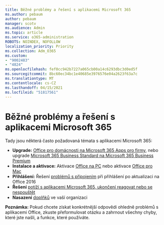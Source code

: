 ```yaml
---
title: Běžné problémy a řešení s aplikacemi Microsoft 365
ms.author: pebaum
author: pebaum
manager: scotv
ms.audience: Admin
ms.topic: article
ms.service: o365-administration
ROBOTS: NOINDEX, NOFOLLOW
localization_priority: Priority
ms.collection: Adm_O365
ms.custom:
- "9002483"
- "4824"
ms.openlocfilehash: fef0cc942b7227a065cb00a14c6293dbc3d0ed5f
ms.sourcegitcommit: 8bc60ec34bc1e40685e3976576e04a2623f63a7c
ms.translationtype: MT
ms.contentlocale: cs-CZ
ms.lasthandoff: 04/15/2021
ms.locfileid: "51817561"
---
```

# <a name="common-issues-and-resolutions-with-microsoft-365-apps"></a>Běžné problémy a řešení s aplikacemi Microsoft 365

Tady jsou některá často požadovaná témata s aplikacemi Microsoft 365:

- **Upgrade:** [Office pro domácnosti na Microsoft 365 Apps pro firmy](https://support.office.com/article/how-do-i-upgrade-office-ee68f6cf-422f-464a-82ec-385f65391350#OfficeVersion=Office_365_subscription), nebo upgrade [Microsoft 365 Business Standard na Microsoft 365 Business Premium](https://docs.microsoft.com/microsoft-365/business/migrate-to-microsoft-365-business)
- **Instalace a aktivace:** Aktivace [Office na PC](https://support.office.com/article/activate-office-5bd38f38-db92-448b-a982-ad170b1e187e) nebo aktivace [Office pro Mac](https://support.office.com/article/activate-office-for-mac-7f6646b1-bb14-422a-9ad4-a53410fcefb2)
- **Přihlášení:** Řešení [problémů s připojením](https://docs.microsoft.com/office365/troubleshoot/authentication/connection-issue-when-sign-in-office-2016) při přihlášení po aktualizaci na Office 2016
- **Řešení** [potíží s aplikacemi Microsoft 365, ukončení reagovat nebo se nespouštět](https://docs.microsoft.com/alchemyinsights/office-apps-don't-launch-start)
- **Nasazení** [doplňků](https://docs.microsoft.com/microsoft-365/admin/manage/manage-deployment-of-add-ins?view=o365-worldwide) ve vaší organizaci

**Poznámka:** Pokud chcete získat konkrétnější odpovědi ohledně problémů s aplikacemi Office, zkuste přeformulovat otázku a zahrnout všechny chyby, které jste našli, a funkce, které používáte.
